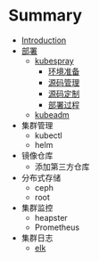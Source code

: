 # Summary

* [Introduction](README.md)
* [部署](bu-shu.md)
  * [kubespray](bu-shu/kubespray.md)
    * [环境准备](bu-shu/kubespray/huan-jing-zhun-bei.md)
    * [源码管理](bu-shu/kubespray/ding-zhi-yuan-ma.md)
    * [源码定制](bu-shu/kubespray/yuan-ma-ding-zhi.md)
    * [部署过程](bu-shu/kubespray/bu-shu-guo-cheng.md)
  * [kubeadm](bu-shu/kubeadm.md)
* 集群管理
  * kubectl
  * helm
* 镜像仓库
  * 添加第三方仓库
* 分布式存储
  * ceph
  * root
* 集群监控
  * heapster
  * Prometheus
* 集群日志
  * [elk](elk.md)

